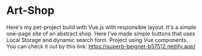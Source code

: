# Art-Shop
Here's my pet-project build with Vue.js with responsible layout. 
It's a simple one-page site of an abstract shop.
Here I've made simple buttons that uses Local Storage and dynamic search form. Project using Vue components.
You can check it out by this link: https://superb-beignet-b57512.netlify.app/
